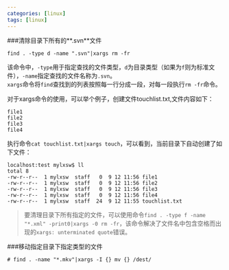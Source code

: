 ```yaml
---
categories: [linux]
tags: [linux]
---
```


###清除目录下所有的**.svn**文件

    find . -type d -name ".svn"|xargs rm -fr

该命令中，`-type`用于指定查找的文件类型，`d`为目录类型（如果为`f`则为标准文件），`-name`指定查找的文件名称为`.svn`。   
`xargs`命令将`find`查找到的列表按照每一行分成一段，对每一段执行`rm -fr`命令。

对于xargs命令的使用，可以举个例子，创建文件touchlist.txt,文件内容如下：

    file1
    file2
    file3
    file4

<!--more-->

执行命令`cat touchlist.txt|xargs touch`，可以看到，当前目录下自动创建了如下文件：

    localhost:test mylxsw$ ll
    total 8
    -rw-r--r--  1 mylxsw  staff   0  9 12 11:56 file1
    -rw-r--r--  1 mylxsw  staff   0  9 12 11:56 file2
    -rw-r--r--  1 mylxsw  staff   0  9 12 11:56 file3
    -rw-r--r--  1 mylxsw  staff   0  9 12 11:56 file4
    -rw-r--r--  1 mylxsw  staff  24  9 12 11:55 touchlist.txt


> 要清理目录下所有指定的文件，可以使用命令`find . -type f -name "*.xml" -print0|xargs -0 rm -fr`，该命令解决了文件名中包含空格而出现的`xargs: unterminated quote`错误。

###移动指定目录下指定类型的文件


    # find . -name "*.mkv"|xargs -I {} mv {} /dest/
